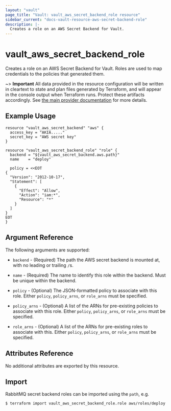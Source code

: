 ```yaml
---
layout: "vault"
page_title: "Vault: vault_aws_secret_backend_role resource"
sidebar_current: "docs-vault-resource-aws-secret-backend-role"
description: |-
  Creates a role on an AWS Secret Backend for Vault.
---
```


# vault\_aws\_secret\_backend\_role

Creates a role on an AWS Secret Backend for Vault. Roles are
used to map credentials to the policies that generated them.

~> **Important** All data provided in the resource configuration will be
written in cleartext to state and plan files generated by Terraform, and
will appear in the console output when Terraform runs. Protect these
artifacts accordingly. See
[the main provider documentation](../index.html)
for more details.

## Example Usage

```hcl
resource "vault_aws_secret_backend" "aws" {
  access_key = "AKIA....."
  secret_key = "AWS secret key"
}

resource "vault_aws_secret_backend_role" "role" {
  backend = "${vault_aws_secret_backend.aws.path}"
  name    = "deploy"

  policy = <<EOT
{
  "Version": "2012-10-17",
  "Statement": [
    {
      "Effect": "Allow",
      "Action": "iam:*",
      "Resource": "*"
    }
  ]
}
EOT
}
```

## Argument Reference

The following arguments are supported:

* `backend` - (Required) The path the AWS secret backend is mounted at,
with no leading or trailing `/`s.

* `name` - (Required) The name to identify this role within the backend.
Must be unique within the backend.

* `policy` - (Optional) The JSON-formatted policy to associate with this
role. Either `policy`, `policy_arns`, or `role_arns` must be specified.

* `policy_arns` - (Optional) A list of the ARNs for pre-existing policies to associate
with this role. Either `policy`, `policy_arns`, or `role_arns`  must be specified.

* `role_arns` - (Optional) A list of the ARNs for pre-existing roles to associate
with this. Either `policy`, `policy_arns`, or `role_arns`  must be specified.

## Attributes Reference

No additional attributes are exported by this resource.

## Import

RabbitMQ secret backend roles can be imported using the `path`, e.g.

```
$ terraform import vault_aws_secret_backend_role.role aws/roles/deploy
```
